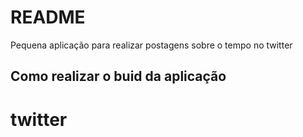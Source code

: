 # README

Pequena aplicação para realizar postagens sobre o tempo no twitter

## Como realizar o buid da aplicação
# twitter
